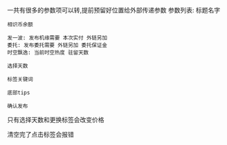 一共有很多的参数项可以转,提前预留好位置给外部传递参数
参数列表:
    标题名字

    相识币余额

    发一波: 发布机缘需要 本次实付 外链另加
    委托: 发布委托需要 外链另加 委托保证金
    时空飘逸: 当前时空热度 驻留天数

    选择天数

    标签关键词

    底部tips

    确认发布



只有选择天数和更换标签会改变价格


清空完了点击标签会报错

